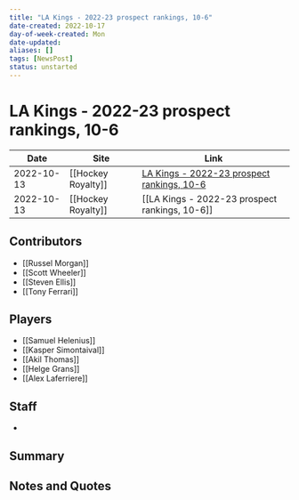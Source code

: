 ```yaml
---
title: "LA Kings - 2022-23 prospect rankings, 10-6"
date-created: 2022-10-17
day-of-week-created: Mon
date-updated: 
aliases: []
tags: [NewsPost]
status: unstarted
---
```


# LA Kings - 2022-23 prospect rankings, 10-6

| Date       | Site               | Link                                                                                                                        |
| ---------- | ------------------ | --------------------------------------------------------------------------------------------------------------------------- |
| 2022-10-13 | [[Hockey Royalty]] | [LA Kings - 2022-23 prospect rankings, 10-6](https://hockeyroyalty.com/2022/10/13/la-kings-2022-23-prospect-rankings-10-6/) |
| 2022-10-13 | [[Hockey Royalty]] | [[LA Kings - 2022-23 prospect rankings, 10-6]]                                                                              |

## Contributors
- [[Russel Morgan]]
- [[Scott Wheeler]]
- [[Steven Ellis]]
- [[Tony Ferrari]]


## Players
- [[Samuel Helenius]]
- [[Kasper Simontaival]]
- [[Akil Thomas]]
- [[Helge Grans]]
- [[Alex Laferriere]]


## Staff
- 


## Summary
> 


## Notes and Quotes
> 

